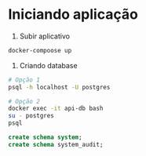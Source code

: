 # Iniciando aplicação
1. Subir aplicativo
```sh
docker-compoose up
```

1. Criando database
```sh
# Opção 1
psql -h localhost -U postgres

# Opção 2
docker exec -it api-db bash
su - postgres
psql
```

```sql
create schema system;
create schema system_audit;
```